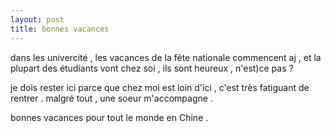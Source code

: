 ```yaml
---
layout: post
title: bonnes vacances
---
```


dans les univercité , les vacances de la fête nationale commencent aj , et la plupart des étudiants vont chez soi , ils sont heureux , n'est)ce pas ?

je dois rester ici parce que chez moi est loin d'ici , c'est très fatiguant de rentrer . malgré tout , une soeur m'accompagne .

bonnes vacances pour tout le monde en Chine .
